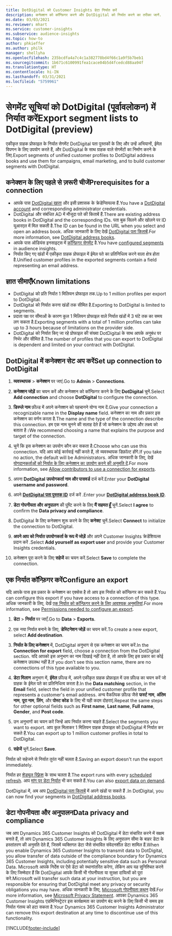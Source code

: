 ```yaml
---
title: DotDigital को Customer Insights डेटा निर्यात करें
description: कनेक्शन को कॉन्फ़िगर करने और DotDigital को निर्यात करने का तरीका जानें.
ms.date: 03/03/2021
ms.reviewer: mhart
ms.service: customer-insights
ms.subservice: audience-insights
ms.topic: how-to
author: phkieffer
ms.author: philk
manager: shellyha
ms.openlocfilehash: 235bcdfa4a7c4c1a382778bd4f66c1a9f5b7beb1
ms.sourcegitcommit: 1b671c6100991fea1cace04b5d4fcedcd88aa94f
ms.translationtype: HT
ms.contentlocale: hi-IN
ms.lasthandoff: 03/31/2021
ms.locfileid: "5759961"
---
```

# <a name="export-segment-lists-to-dotdigital-preview"></a><span data-ttu-id="33b49-103">सेगमेंट सूचियां को DotDigital (पूर्वावलोकन) में निर्यात करें</span><span class="sxs-lookup"><span data-stu-id="33b49-103">Export segment lists to DotDigital (preview)</span></span>

<span data-ttu-id="33b49-104">एकीकृत ग्राहक प्रोफाइल के निर्यात सेगमेंट DotDigital पता पुस्तकों के लिए और उन्हें अभियानों, ईमेल विपणन के लिए उपयोग करते हैं, और DotDigital के साथ ग्राहक वाले सेगमेंटों का निर्माण करने के लिए.</span><span class="sxs-lookup"><span data-stu-id="33b49-104">Export segments of unified customer profiles to DotDigital address books and use them for campaigns, email marketing, and to build customer segments with DotDigital.</span></span> 

## <a name="prerequisites-for-a-connection"></a><span data-ttu-id="33b49-105">कनेक्शन के लिए पहले से ज़रूरी चीजें</span><span class="sxs-lookup"><span data-stu-id="33b49-105">Prerequisites for a connection</span></span>

-   <span data-ttu-id="33b49-106">आपके पास [DotDigital खाता](https://dotdigital.com/) और इसी प्रशासक के क्रेडेन्सियल्स हैं.</span><span class="sxs-lookup"><span data-stu-id="33b49-106">You have a [DotDigital account](https://dotdigital.com/) and corresponding administrator credentials.</span></span>
-   <span data-ttu-id="33b49-107">DotDigital और संबंधित AD में मौजूदा पते की किताबें हैं.</span><span class="sxs-lookup"><span data-stu-id="33b49-107">There are existing address books in DotDigital and the corresponding IDs.</span></span> <span data-ttu-id="33b49-108">पता बुक सिलने और खोलने पर ID यूआरएल में मिल सकती है.</span><span class="sxs-lookup"><span data-stu-id="33b49-108">The ID can be found in the URL when you select and open an address book.</span></span> <span data-ttu-id="33b49-109">अधिक जानकारी के लिए देखें [DotDigital पता किताबें](https://support.dotdigital.com/hc/articles/212211968-Creating-an-address-book).</span><span class="sxs-lookup"><span data-stu-id="33b49-109">For more information, see [DotDigital address books](https://support.dotdigital.com/hc/articles/212211968-Creating-an-address-book).</span></span>
-   <span data-ttu-id="33b49-110">आपके पास ऑडियंस इनसाइट्स में [कॉन्फ़िगर सेगमेंट](segments.md) है.</span><span class="sxs-lookup"><span data-stu-id="33b49-110">You have [configured segments](segments.md) in audience insights.</span></span>
-   <span data-ttu-id="33b49-111">निर्यात किए गए खंडों में एकीकृत ग्राहक प्रोफाइल में ईमेल पते का प्रतिनिधित्व करने वाला क्षेत्र होता है.</span><span class="sxs-lookup"><span data-stu-id="33b49-111">Unified customer profiles in the exported segments contain a field representing an email address.</span></span>

## <a name="known-limitations"></a><span data-ttu-id="33b49-112">ज्ञात सीमाएँ</span><span class="sxs-lookup"><span data-stu-id="33b49-112">Known limitations</span></span>

- <span data-ttu-id="33b49-113">DotDigital को प्रति निर्यात 1 मिलियन प्रोफाइल तक.</span><span class="sxs-lookup"><span data-stu-id="33b49-113">Up to 1 million profiles per export to DotDigital.</span></span>
- <span data-ttu-id="33b49-114">DotDigital को निर्यात करना खंडों तक सीमित है.</span><span class="sxs-lookup"><span data-stu-id="33b49-114">Exporting to DotDigital is limited to segments.</span></span>
- <span data-ttu-id="33b49-115">प्रदाता पक्ष पर सीमाओं के कारण कुल 1 मिलियन प्रोफाइल वाले निर्यात खंडों में 3 घंटे तक का समय लग सकता है.</span><span class="sxs-lookup"><span data-stu-id="33b49-115">Exporting segments with a total of 1 million profiles can take up to 3 hours because of limitations on the provider side.</span></span> 
- <span data-ttu-id="33b49-116">DotDigital को निर्यात किए जा रहे प्रोफाइल की संख्या DotDigital के साथ आपके अनुबंध पर निर्भर और सीमित है.</span><span class="sxs-lookup"><span data-stu-id="33b49-116">The number of profiles that you can export to DotDigital is dependent and limited on your contract with DotDigital.</span></span>

## <a name="set-up-connection-to-dotdigital"></a><span data-ttu-id="33b49-117">DotDigital में कनेक्शन सेट अप करें</span><span class="sxs-lookup"><span data-stu-id="33b49-117">Set up connection to DotDigital</span></span>

1. <span data-ttu-id="33b49-118">**व्यवस्थापक** > **कनेक्शन** पर जाएं.</span><span class="sxs-lookup"><span data-stu-id="33b49-118">Go to **Admin** > **Connections**.</span></span>

1. <span data-ttu-id="33b49-119">**कनेक्शन जोड़ें** का चयन करें और कनेक्शन को कॉन्फ़िगर करने के लिए **DotDigital** चुनें.</span><span class="sxs-lookup"><span data-stu-id="33b49-119">Select **Add connection** and choose **DotDigital** to configure the connection.</span></span>

1. <span data-ttu-id="33b49-120">**डिस्प्ले नाम** फ़ील्ड में अपने कनेक्शन को पहचानने योग्य नाम दें.</span><span class="sxs-lookup"><span data-stu-id="33b49-120">Give your connection a recognizable name in the **Display name** field.</span></span> <span data-ttu-id="33b49-121">कनेक्शन का नाम और प्रकार इस कनेक्शन का वर्णन करता है.</span><span class="sxs-lookup"><span data-stu-id="33b49-121">The name and the type of the connection describe this connection.</span></span> <span data-ttu-id="33b49-122">हम एक नाम चुनने की सलाह देते हैं जो कनेक्शन के उद्देश्य और लक्ष्य को बताता है।</span><span class="sxs-lookup"><span data-stu-id="33b49-122">We recommend choosing a name that explains the purpose and target of the connection.</span></span>

1. <span data-ttu-id="33b49-123">चुनें कि इस कनेक्शन का उपयोग कौन कर सकता है.</span><span class="sxs-lookup"><span data-stu-id="33b49-123">Choose who can use this connection.</span></span> <span data-ttu-id="33b49-124">यदि आप कोई कार्रवाई नहीं करते हैं, तो व्यवस्थापक डिफ़ॉल्ट होंगे.</span><span class="sxs-lookup"><span data-stu-id="33b49-124">If you take no action, the default will be Administrators.</span></span> <span data-ttu-id="33b49-125">अधिक जानकारी के लिए, देखें [योगदानकर्ताओं को निर्यात के लिए कनेक्शन का उपयोग करने की अनुमति दें](connections.md#allow-contributors-to-use-a-connection-for-exports).</span><span class="sxs-lookup"><span data-stu-id="33b49-125">For more information, see [Allow contributors to use a connection for exports](connections.md#allow-contributors-to-use-a-connection-for-exports).</span></span>

1. <span data-ttu-id="33b49-126">अपना **DotDigital उपयोगकर्ता नाम और पासवर्ड** दर्ज करें.</span><span class="sxs-lookup"><span data-stu-id="33b49-126">Enter your **DotDigital username and password**.</span></span>

1. <span data-ttu-id="33b49-127">अपने **[DotDigital पता पुस्तक ID](https://support.dotdigital.com/hc/articles/212211968-Creating-an-address-book)** दर्ज करें .</span><span class="sxs-lookup"><span data-stu-id="33b49-127">Enter your **[DotDigital address book ID](https://support.dotdigital.com/hc/articles/212211968-Creating-an-address-book)**.</span></span>

1. <span data-ttu-id="33b49-128">**डेटा गोपनीयता और अनुपालन** की पुष्टि करने के लिए **मैं सहमत हूँ** चुनें.</span><span class="sxs-lookup"><span data-stu-id="33b49-128">Select **I agree** to confirm the **Data privacy and compliance**.</span></span>

1. <span data-ttu-id="33b49-129">DotDigital के लिए कनेक्शन शुरू करने के लिए **कनेक्ट** चुनें.</span><span class="sxs-lookup"><span data-stu-id="33b49-129">Select **Connect** to initialize the connection to DotDigital.</span></span>

1. <span data-ttu-id="33b49-130">**अपने आप को निर्यात उपयोगकर्ता के रूप में जोड़ें** और अपने Customer Insights क्रेडेंशियल्स प्रदान करें .</span><span class="sxs-lookup"><span data-stu-id="33b49-130">Select **Add yourself as export user** and provide your Customer Insights credentials.</span></span>

1. <span data-ttu-id="33b49-131">कनेक्शन पूरा करने के लिए **सहेजें** का चयन करें.</span><span class="sxs-lookup"><span data-stu-id="33b49-131">Select **Save** to complete the connection.</span></span> 

## <a name="configure-an-export"></a><span data-ttu-id="33b49-132">एक निर्यात कॉन्फ़िगर करें</span><span class="sxs-lookup"><span data-stu-id="33b49-132">Configure an export</span></span>

<span data-ttu-id="33b49-133">यदि आपके पास इस प्रकार के कनेक्शन का एक्सेस है तो आप इस निर्यात को कॉन्फ़िगर कर सकते हैं.</span><span class="sxs-lookup"><span data-stu-id="33b49-133">You can configure this export if you have access to a connection of this type.</span></span> <span data-ttu-id="33b49-134">अधिक जानकारी के लिए, देखें [एक निर्यात को कॉन्फ़िगर करने के लिए आवश्यक अनुमतियां](export-destinations.md#set-up-a-new-export).</span><span class="sxs-lookup"><span data-stu-id="33b49-134">For more information, see [Permissions needed to configure an export](export-destinations.md#set-up-a-new-export).</span></span>

1. <span data-ttu-id="33b49-135">**डेटा** > **निर्यात** पर जाएँ.</span><span class="sxs-lookup"><span data-stu-id="33b49-135">Go to **Data** > **Exports**.</span></span>

1. <span data-ttu-id="33b49-136">एक नया निर्यात बनाने के लिए, **डेस्टिनेशन जोड़ें** का चयन करें.</span><span class="sxs-lookup"><span data-stu-id="33b49-136">To create a new export, select **Add destination**.</span></span>

1. <span data-ttu-id="33b49-137">**निर्यात के लिए कनेक्शन** में, DotDigital अनुभाग से एक कनेक्शन का चयन करें.</span><span class="sxs-lookup"><span data-stu-id="33b49-137">In the **Connection for export** field, choose a connection from the DotDigital section.</span></span> <span data-ttu-id="33b49-138">यदि आपको इस अनुभाग का नाम दिखाई नहीं देता है, तो आपके लिए इस प्रकार का कोई कनेक्शन उपलब्ध नहीं है.</span><span class="sxs-lookup"><span data-stu-id="33b49-138">If you don't see this section name, there are no connections of this type available to you.</span></span>


1. <span data-ttu-id="33b49-139">**डेटा मिलान** अनुभाग में, **ईमेल** फ़ील्ड में, अपने एकीकृत ग्राहक प्रोफ़ाइल में उस फ़ील्ड का चयन करें जो ग्राहक के ईमेल पते का प्रतिनिधित्व करता है.</span><span class="sxs-lookup"><span data-stu-id="33b49-139">In the **Data matching** section, in the **Email** field, select the field in your unified customer profile that represents a customer's email address.</span></span> <span data-ttu-id="33b49-140">अन्य वैकल्पिक फ़ील्ड जैसे **फर्स्ट नाम**, **अंतिम नाम**, **पूरा नाम**, **लिंग**, और **पोस्ट कोड** के लिए भी यही कदम दोहराएं.</span><span class="sxs-lookup"><span data-stu-id="33b49-140">Repeat the same steps for other optional fields such as **First name**, **Last name**, **Full name**, **Gender**, and **Post code**.</span></span>

1. <span data-ttu-id="33b49-141">उन अनुभागों का चयन करें जिन्हें आप निर्यात करना चाहते हैं.</span><span class="sxs-lookup"><span data-stu-id="33b49-141">Select the segments you want to export.</span></span> <span data-ttu-id="33b49-142">आप कुल मिलाकर 1 मिलियन ग्राहक प्रोफाइल को DotDigital में निर्यात कर सकते हैं.</span><span class="sxs-lookup"><span data-stu-id="33b49-142">You can export up to 1 million customer profiles in total to DotDigital.</span></span>

1. <span data-ttu-id="33b49-143">**सहेजें** चुनें.</span><span class="sxs-lookup"><span data-stu-id="33b49-143">Select **Save**.</span></span>

<span data-ttu-id="33b49-144">निर्यात को सहेजने से निर्यात तुरंत नहीं चलता है.</span><span class="sxs-lookup"><span data-stu-id="33b49-144">Saving an export doesn't run the export immediately.</span></span>

<span data-ttu-id="33b49-145">निर्यात हर [शेड्यूल रिफ़्रेश](system.md#schedule-tab) के साथ चलता है.</span><span class="sxs-lookup"><span data-stu-id="33b49-145">The export runs with every [scheduled refresh](system.md#schedule-tab).</span></span> <span data-ttu-id="33b49-146">आप [मांग पर डेटा निर्यात](export-destinations.md#run-exports-on-demand) भी कर सकते हैं.</span><span class="sxs-lookup"><span data-stu-id="33b49-146">You can also [export data on demand](export-destinations.md#run-exports-on-demand).</span></span> 
 
<span data-ttu-id="33b49-147">DotDigital में, अब आप [DotDigital पता किताबें](https://support.dotdigital.com/hc/articles/212211968-Creating-an-address-book) में अपने खंडों पा सकते हैं .</span><span class="sxs-lookup"><span data-stu-id="33b49-147">In DotDigital, you can now find your segments in [DotDigital address books](https://support.dotdigital.com/hc/articles/212211968-Creating-an-address-book).</span></span>


## <a name="data-privacy-and-compliance"></a><span data-ttu-id="33b49-148">डेटा गोपनीयता और अनुपालन</span><span class="sxs-lookup"><span data-stu-id="33b49-148">Data privacy and compliance</span></span>

<span data-ttu-id="33b49-149">जब आप Dynamics 365 Customer Insights को DotDigital में डेटा संचारित करने में सक्षम बनाते हैं, तो आप Dynamics 365 Customer Insights के लिए अनुपालन सीमा के बाहर डेटा के हस्तांतरण की अनुमति देते हैं, जिसमें व्यक्तिगत डेटा जैसे संभावित संवेदनशील डेटा शामिल हैं.</span><span class="sxs-lookup"><span data-stu-id="33b49-149">When you enable Dynamics 365 Customer Insights to transmit data to DotDigital, you allow transfer of data outside of the compliance boundary for Dynamics 365 Customer Insights, including potentially sensitive data such as Personal Data.</span></span> <span data-ttu-id="33b49-150">Microsoft आपके निर्देश पर ऐसे डेटा को स्थानांतरित करेगा, लेकिन आप यह सुनिश्चित करने के लिए जिम्मेदार हैं कि DotDigital आपके किसी भी गोपनीयता या सुरक्षा दायित्वों को पूरा करे.</span><span class="sxs-lookup"><span data-stu-id="33b49-150">Microsoft will transfer such data at your instruction, but you are responsible for ensuring that DotDigital meet any privacy or security obligations you may have.</span></span> <span data-ttu-id="33b49-151">अधिक जानकारी के लिए, [Microsoft गोपनीयता कथन](https://go.microsoft.com/fwlink/?linkid=396732) देखें.</span><span class="sxs-lookup"><span data-stu-id="33b49-151">For more information, see [Microsoft Privacy Statement](https://go.microsoft.com/fwlink/?linkid=396732).</span></span>
<span data-ttu-id="33b49-152">आपका Dynamics 365 Customer Insights एडमिनिस्ट्रेटर इस कार्यक्षमता का उपयोग बंद करने के लिए किसी भी समय इस निर्यात गंतव्य को हटा सकता है.</span><span class="sxs-lookup"><span data-stu-id="33b49-152">Your Dynamics 365 Customer Insights Administrator can remove this export destination at any time to discontinue use of this functionality.</span></span>


[!INCLUDE[footer-include](../includes/footer-banner.md)]
